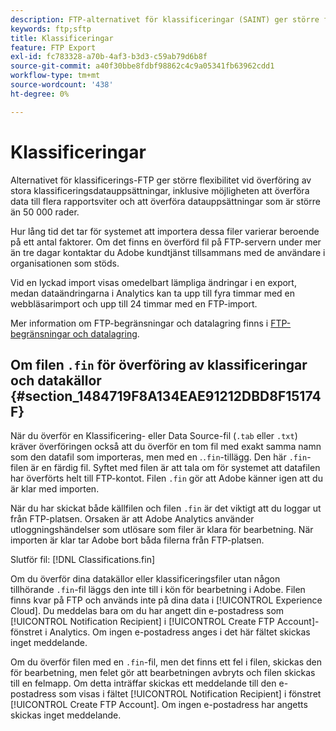 ```yaml
---
description: FTP-alternativet för klassificeringar (SAINT) ger större flexibilitet vid överföring av stora klassificeringsdatauppsättningar, inklusive möjligheten att överföra data till flera rapportsviter och att överföra datauppsättningar som är större än 50 000 rader.
keywords: ftp;sftp
title: Klassificeringar
feature: FTP Export
exl-id: fc783328-a70b-4af3-b3d3-c59ab79d6b8f
source-git-commit: a40f30bbe8fdbf98862c4c9a05341fb63962cdd1
workflow-type: tm+mt
source-wordcount: '438'
ht-degree: 0%

---
```


# Klassificeringar

Alternativet för klassificerings-FTP ger större flexibilitet vid överföring av stora klassificeringsdatauppsättningar, inklusive möjligheten att överföra data till flera rapportsviter och att överföra datauppsättningar som är större än 50 000 rader.

Hur lång tid det tar för systemet att importera dessa filer varierar beroende på ett antal faktorer. Om det finns en överförd fil på FTP-servern under mer än tre dagar kontaktar du Adobe kundtjänst tillsammans med de användare i organisationen som stöds.

Vid en lyckad import visas omedelbart lämpliga ändringar i en export, medan dataändringarna i Analytics kan ta upp till fyra timmar med en webbläsarimport och upp till 24 timmar med en FTP-import.

Mer information om FTP-begränsningar och datalagring finns i [FTP-begränsningar och datalagring](/help/export/ftp-and-sftp/ftp-limits.md).

## Om filen `.fin` för överföring av klassificeringar och datakällor {#section_1484719F8A134EAE91212DBD8F15174F}

När du överför en Klassificering- eller Data Source-fil (`.tab` eller `.txt`) kräver överföringen också att du överför en tom fil med exakt samma namn som den datafil som importeras, men med en .`.fin`-tillägg. Den här `.fin`-filen är en färdig fil. Syftet med filen är att tala om för systemet att datafilen har överförts helt till FTP-kontot. Filen `.fin` gör att Adobe känner igen att du är klar med importen.

När du har skickat både källfilen och filen `.fin` är det viktigt att du loggar ut från FTP-platsen. Orsaken är att Adobe Analytics använder utloggningshändelser som utlösare som filer är klara för bearbetning. När importen är klar tar Adobe bort båda filerna från FTP-platsen.

Slutför fil: [!DNL Classifications.fin]

Om du överför dina datakällor eller klassificeringsfiler utan någon tillhörande `.fin`-fil läggs den inte till i kön för bearbetning i Adobe. Filen finns kvar på FTP och används inte på dina data i [!UICONTROL Experience Cloud]. Du meddelas bara om du har angett din e-postadress som [!UICONTROL Notification Recipient] i [!UICONTROL Create FTP Account]-fönstret i Analytics. Om ingen e-postadress anges i det här fältet skickas inget meddelande.

Om du överför filen med en `.fin`-fil, men det finns ett fel i filen, skickas den för bearbetning, men felet gör att bearbetningen avbryts och filen skickas till en felmapp. Om detta inträffar skickas ett meddelande till den e-postadress som visas i fältet [!UICONTROL Notification Recipient] i fönstret [!UICONTROL Create FTP Account]. Om ingen e-postadress har angetts skickas inget meddelande.
